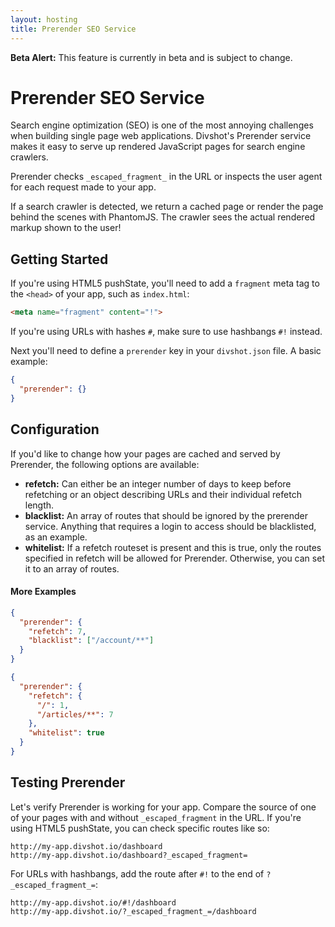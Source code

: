 ```yaml
---
layout: hosting
title: Prerender SEO Service
---
```


<div class="alert alert-warning"><b>Beta Alert:</b> This feature is currently in beta and is subject to change.</div>

# Prerender SEO Service

<p class="lead">Search engine optimization (SEO) is one of the most annoying challenges when building single page web applications. Divshot's Prerender service makes it easy to serve up rendered JavaScript pages for search engine crawlers.</p>

Prerender checks `_escaped_fragment_` in the URL or inspects the user agent for each request made to your app.

If a search crawler is detected, we return a cached page or render the page behind the scenes with PhantomJS. The crawler sees the actual rendered markup shown to the user!

## Getting Started

If you're using HTML5 pushState, you'll need to add a `fragment` meta tag to the `<head>` of your app, such as `index.html`:

```html
<meta name="fragment" content="!">
```

If you're using URLs with hashes `#`, make sure to use hashbangs `#!` instead.

Next you'll need to define a `prerender` key in your `divshot.json` file. A basic example:

```json
{
  "prerender": {}
}
```

## Configuration

If you'd like to change how your pages are cached and served by Prerender, the following options are available:

- **refetch:** Can either be an integer number of days to keep before refetching or an object describing URLs and their individual refetch length.
- **blacklist:** An array of routes that should be ignored by the prerender service. Anything that requires a login to access should be blacklisted, as an example.
- **whitelist:** If a refetch routeset is present and this is true, only the routes specified in refetch will be allowed for Prerender. Otherwise, you can set it to an array of routes.

#### More Examples

```json
{
  "prerender": {
    "refetch": 7,
    "blacklist": ["/account/**"]
  }
}
```

```json
{
  "prerender": {
    "refetch": {
      "/": 1,
      "/articles/**": 7
    },
    "whitelist": true
  }
}
```

## Testing Prerender

Let's verify Prerender is working for your app. Compare the source of one of your pages with and without `_escaped_fragment` in the URL. If you're using HTML5 pushState, you can check specific routes like so:

```
http://my-app.divshot.io/dashboard
http://my-app.divshot.io/dashboard?_escaped_fragment=
```

For URLs with hashbangs, add the route after `#!` to the end of `?_escaped_fragment_=`:

```
http://my-app.divshot.io/#!/dashboard
http://my-app.divshot.io/?_escaped_fragment_=/dashboard
```